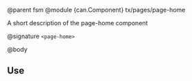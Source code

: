 @parent fsm
@module {can.Component} tx/pages/page-home <page-home>

A short description of the page-home component

@signature `<page-home>`

@body

## Use


